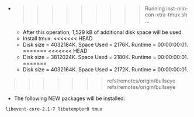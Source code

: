 * >>>>>>>>> Running inst-min-con-xtra-tmux.sh ...
  * After this operation, 1,529 kB of additional disk space will be used.
  * Install tmux.
<<<<<<< HEAD
  * Disk size = 4032184K. Space Used = 2176K. Runtime = 00:00:00:01.
=======
<<<<<<< HEAD
  * Disk size = 3812024K. Space Used = 2180K. Runtime = 00:00:00:01.
=======
  * Disk size = 4032164K. Space Used = 2172K. Runtime = 00:00:00:01.
>>>>>>> refs/remotes/origin/bullseye
>>>>>>> refs/remotes/origin/bullseye
  * The following NEW packages will be installed:
  ```bash
libevent-core-2.1-7 libutempter0 tmux
  ```
